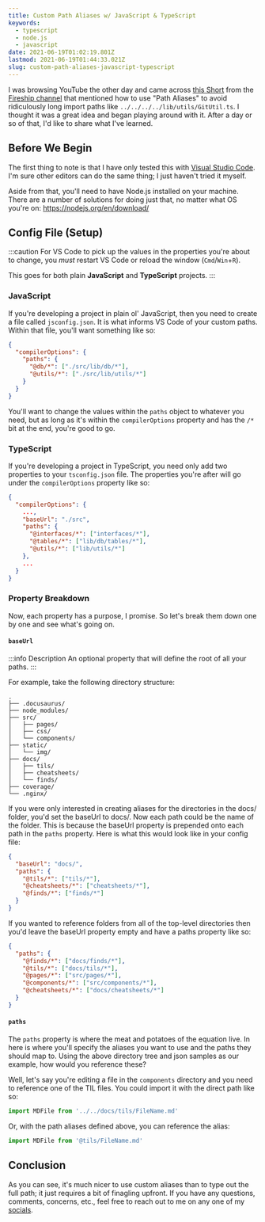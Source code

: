 ```yaml
---
title: Custom Path Aliases w/ JavaScript & TypeScript
keywords:
  - typescript
  - node.js
  - javascript
date: 2021-06-19T01:02:19.801Z
lastmod: 2021-06-19T01:44:33.021Z
slug: custom-path-aliases-javascript-typescript
---
```


I was browsing YouTube the other day and came across [this Short][0] from the [Fireship channel][2] that mentioned how to use "Path Aliases" to avoid ridiculously long import paths like `../../../../lib/utils/GitUtil.ts`. I thought it was a great idea and began playing around with it. After a day or so of that, I'd like to share what I've learned.

## Before We Begin

The first thing to note is that I have only tested this with [Visual Studio Code][1]. I'm sure other editors can do the same thing; I just haven't tried it myself.

Aside from that, you'll need to have Node.js installed on your machine. There are a number of solutions for doing just that, no matter what OS you're on: <https://nodejs.org/en/download/>

## Config File (Setup)

:::caution
For VS Code to pick up the values in the properties you're about to change, you _must_ restart VS Code or reload the window (`Cmd`/`Win`+`R`).

This goes for both plain **JavaScript** and **TypeScript** projects.
:::

### JavaScript

If you're developing a project in plain ol' JavaScript, then you need to create a file called `jsconfig.json`. It is what informs VS Code of your custom paths. Within that file, you'll want something like so:

```json title=jsconfig.json
{
  "compilerOptions": {
    "paths": {
      "@db/*": ["./src/lib/db/*"],
      "@utils/*": ["./src/lib/utils/*"]
    }
  }
}
```

You'll want to change the values within the `paths` object to whatever you need, but as long as it's within the `compilerOptions` property and has the `/*` bit at the end, you're good to go.

### TypeScript

If you're developing a project in TypeScript, you need only add two properties to your `tsconfig.json` file. The properties you're after will go under the `compilerOptions` property like so:

```json title=tsconfig.json
{
  "compilerOptions": {
    ...,
    "baseUrl": "./src",
    "paths": {
      "@interfaces/*": ["interfaces/*"],
      "@tables/*": ["lib/db/tables/*"],
      "@utils/*": ["lib/utils/*"]
    },
    ...
  }
}
```

### Property Breakdown

Now, each property has a purpose, I promise. So let's break them down one by one and see what's going on.

#### `baseUrl`

:::info Description
An optional property that will define the root of all your paths.
:::

For example, take the following directory structure:

```
.
├── .docusaurus/
├── node_modules/
├── src/
│   ├── pages/
│   ├── css/
│   └── components/
├── static/
│   └── img/
├── docs/
│   ├── tils/
│   ├── cheatsheets/
│   └── finds/
├── coverage/
└── .nginx/
```

If you were only interested in creating aliases for the directories in the docs/ folder, you'd set the baseUrl to docs/. Now each path could be the name of the folder. This is because the baseUrl property is prepended onto each path in the `paths` property. Here is what this would look like in your config file:

```json title=jsconfig.json|tsconfig.json
{
  "baseUrl": "docs/",
  "paths": {
    "@tils/*": ["tils/*"],
    "@cheatsheets/*": ["cheatsheets/*"],
    "@finds/*": ["finds/*"]
  }
}
```

If you wanted to reference folders from all of the top-level directories then you'd leave the baseUrl property empty and have a paths property like so:

```json title=tsconfig.json
{
  "paths": {
    "@finds/*": ["docs/finds/*"],
    "@tils/*": ["docs/tils/*"],
    "@pages/*": ["src/pages/*"],
    "@components/*": ["src/components/*"],
    "@cheatsheets/*": ["docs/cheatsheets/*"]
  }
}
```

#### `paths`

The `paths` property is where the meat and potatoes of the equation live. In here is where you'll specify the aliases you want to use and the paths they should map to. Using the above directory tree and json samples as our example, how would you reference these?

Well, let's say you're editing a file in the `components` directory and you need to reference one of the TIL files. You could import it with the direct path like so:

```typescript
import MDFile from '../../docs/tils/FileName.md'
```

Or, with the path aliases defined above, you can reference the alias:

```typescript
import MDFile from '@tils/FileName.md'
```

## Conclusion

As you can see, it's much nicer to use custom aliases than to type out the full path; it just requires a bit of finagling upfront. If you have any questions, comments, concerns, etc., feel free to reach out to me on any one of my [socials][3].

[0]: https://youtu.be/WpgZKBtW_t8
[1]: https://code.visualstudio.com/
[2]: https://www.youtube.com/channel/UCsBjURrPoezykLs9EqgamOA
[3]: https://4lch4.social
